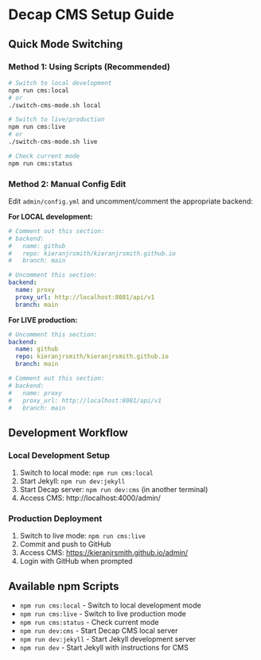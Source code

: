 # Decap CMS Setup Guide

## Quick Mode Switching

### Method 1: Using Scripts (Recommended)
```bash
# Switch to local development
npm run cms:local
# or
./switch-cms-mode.sh local

# Switch to live/production
npm run cms:live
# or  
./switch-cms-mode.sh live

# Check current mode
npm run cms:status
```

### Method 2: Manual Config Edit
Edit `admin/config.yml` and uncomment/comment the appropriate backend:

**For LOCAL development:**
```yaml
# Comment out this section:
# backend:
#   name: github
#   repo: kieranjrsmith/kieranjrsmith.github.io
#   branch: main

# Uncomment this section:
backend:
  name: proxy
  proxy_url: http://localhost:8081/api/v1
  branch: main
```

**For LIVE production:**
```yaml
# Uncomment this section:
backend:
  name: github
  repo: kieranjrsmith/kieranjrsmith.github.io
  branch: main

# Comment out this section:
# backend:
#   name: proxy
#   proxy_url: http://localhost:8081/api/v1
#   branch: main
```

## Development Workflow

### Local Development Setup
1. Switch to local mode: `npm run cms:local`
2. Start Jekyll: `npm run dev:jekyll` 
3. Start Decap server: `npm run dev:cms` (in another terminal)
4. Access CMS: http://localhost:4000/admin/

### Production Deployment
1. Switch to live mode: `npm run cms:live`
2. Commit and push to GitHub
3. Access CMS: https://kieranjrsmith.github.io/admin/
4. Login with GitHub when prompted

## Available npm Scripts
- `npm run cms:local` - Switch to local development mode
- `npm run cms:live` - Switch to live production mode  
- `npm run cms:status` - Check current mode
- `npm run dev:cms` - Start Decap CMS local server
- `npm run dev:jekyll` - Start Jekyll development server
- `npm run dev` - Start Jekyll with instructions for CMS

